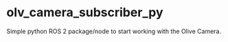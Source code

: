 # olv_camera_subscriber_py
Simple python ROS 2 package/node to start working with the Olive Camera.
